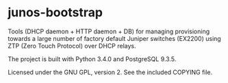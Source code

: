 junos-bootstrap
===============

Tools (DHCP daemon + HTTP daemon + DB) for managing provisioning towards a large number of factory default Juniper switches (EX2200) using ZTP (Zero Touch Protocol) over DHCP relays.

The project is built with Python 3.4.0 and PostgreSQL 9.3.5.

Licensed under the GNU GPL, version 2. See the included COPYING file.
